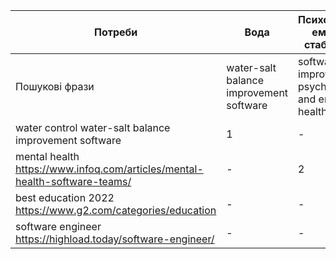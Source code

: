 | Потреби                           | Вода                                   | Психологічно-емоційна стабільність                     | Отримання знань       | Інженерна діяльність| Тип ліцензії|
| ----------------------------------|----------------------------------------| -------------------------------------------------------|-----------------------|------------------------------|-------------|
| Пошукові фрази                    | water-salt balance improvement software| software improvement psychological and emotional health| education software    | engineering software|             |
| water control water-salt balance improvement software| 1 | -| -|-|  Shareware|
| mental health  https://www.infoq.com/articles/mental-health-software-teams/  |- | 2| -|-|  Shareware|
| best education 2022 https://www.g2.com/categories/education            |-| -| 3| -|  Proprietary|
| software engineer https://highload.today/software-engineer/            |-| -| -| 3|  Proprietary|
